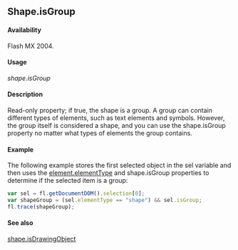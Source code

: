 ## Shape.isGroup

#### Availability

Flash MX 2004.

#### Usage

*shape.isGroup*

#### Description

Read-only property; if true, the shape is a group. A group can contain different types of elements, such as text elements and symbols. However, the group itself is considered a shape, and you can use the shape.isGroup property no matter what types of elements the group contains.

#### Example

The following example stores the first selected object in the sel variable and then uses the [element.elementType](../Element_object/element1.md) and
shape.isGroup properties to determine if the selected item is a group:

```javascript
var sel = fl.getDocumentDOM().selection[0];
var shapeGroup = (sel.elementType == "shape") && sel.isGroup; 
fl.trace(shapeGroup);

```

#### See also

[shape.isDrawingObject](../Shape_object/shape6.md)
